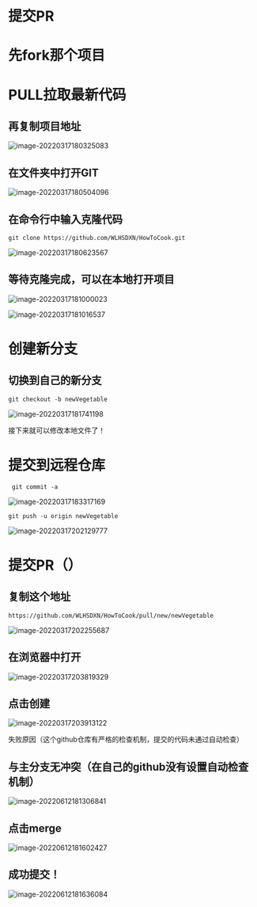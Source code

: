 # **提交PR**



# 先fork那个项目

# PULL拉取最新代码

## 再复制项目地址

![image-20220317180325083](如何提交PR.assets/image-20220317180325083.png)

## 在文件夹中打开GIT

![image-20220317180504096](如何提交PR.assets/image-20220317180504096.png)

## 在命令行中输入克隆代码

```
git clone https://github.com/WLHSDXN/HowToCook.git

```

![image-20220317180623567](如何提交PR.assets/image-20220317180623567.png)

## 等待克隆完成，可以在本地打开项目

![image-20220317181000023](如何提交PR.assets/image-20220317181000023.png)

![image-20220317181016537](如何提交PR.assets/image-20220317181016537.png)



# 创建新分支

## 切换到自己的新分支

```
git checkout -b newVegetable
```

![image-20220317181741198](如何提交PR.assets/image-20220317181741198.png)

接下来就可以修改本地文件了！

# 提交到远程仓库

```
 git commit -a
```

![image-20220317183317169](如何提交PR.assets/image-20220317183317169.png)

```
git push -u origin newVegetable
```

![image-20220317202129777](如何提交PR.assets/image-20220317202129777.png)

# 提交PR（）

## 复制这个地址

```
https://github.com/WLHSDXN/HowToCook/pull/new/newVegetable
```

![image-20220317202255687](如何提交PR.assets/image-20220317202255687.png)

## 在浏览器中打开

![image-20220317203819329](如何提交PR.assets/image-20220317203819329.png)

## 点击创建

![image-20220317203913122](如何提交PR.assets/image-20220317203913122.png)

失败原因（这个github仓库有严格的检查机制，提交的代码未通过自动检查）

## 与主分支无冲突（在自己的github没有设置自动检查机制）

![image-20220612181306841](如何提交PR.assets/image-20220612181306841.png)

## 点击merge

![image-20220612181602427](如何提交PR.assets/image-20220612181602427.png)

## 成功提交！

![image-20220612181636084](如何提交PR.assets/image-20220612181636084.png)